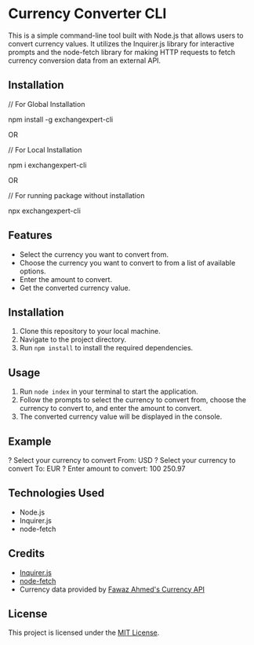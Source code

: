 # Currency Converter CLI

This is a simple command-line tool built with Node.js that allows users to convert currency values. It utilizes the Inquirer.js library for interactive prompts and the node-fetch library for making HTTP requests to fetch currency conversion data from an external API.

## Installation

// For Global Installation

npm install -g exchangexpert-cli

OR

// For Local Installation

npm i exchangexpert-cli

OR

// For running package without installation

npx exchangexpert-cli

## Features

- Select the currency you want to convert from.
- Choose the currency you want to convert to from a list of available options.
- Enter the amount to convert.
- Get the converted currency value.

## Installation

1. Clone this repository to your local machine.
2. Navigate to the project directory.
3. Run `npm install` to install the required dependencies.

## Usage

1. Run `node index` in your terminal to start the application.
2. Follow the prompts to select the currency to convert from, choose the currency to convert to, and enter the amount to convert.
3. The converted currency value will be displayed in the console.

## Example

? Select your currency to convert From: USD
? Select your currency to convert To: EUR
? Enter amount to convert: 100
250.97

## Technologies Used

- Node.js
- Inquirer.js
- node-fetch

## Credits

- [Inquirer.js](https://www.npmjs.com/package/inquirer)
- [node-fetch](https://www.npmjs.com/package/node-fetch)
- Currency data provided by [Fawaz Ahmed's Currency API](https://www.npmjs.com/package/@fawazahmed0/currency-api)

## License

This project is licensed under the [MIT License](LICENSE).
